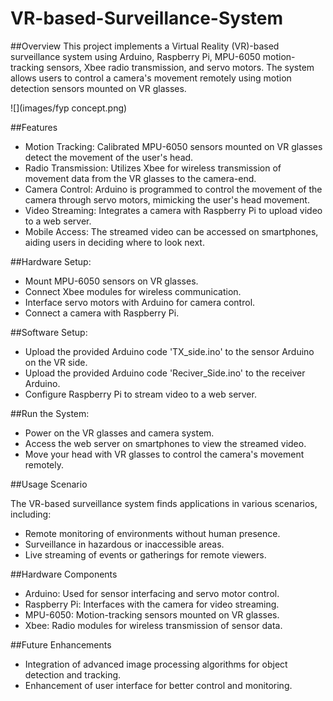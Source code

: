 # VR-based-Surveillance-System

##Overview
This project implements a Virtual Reality (VR)-based surveillance system using Arduino, Raspberry Pi, MPU-6050 motion-tracking sensors, Xbee radio transmission, and servo motors. The system allows users to control a camera's movement remotely using motion detection sensors mounted on VR glasses.

![](images/fyp concept.png)

##Features
*  Motion Tracking: Calibrated MPU-6050 sensors mounted on VR glasses detect the movement of the user's head.
*  Radio Transmission: Utilizes Xbee for wireless transmission of movement data from the VR glasses to the camera-end.
*  Camera Control: Arduino is programmed to control the movement of the camera through servo motors, mimicking the user's head movement.
*  Video Streaming: Integrates a camera with Raspberry Pi to upload video to a web server.
*  Mobile Access: The streamed video can be accessed on smartphones, aiding users in deciding where to look next.

##Hardware Setup:

*  Mount MPU-6050 sensors on VR glasses.
*  Connect Xbee modules for wireless communication.
*  Interface servo motors with Arduino for camera control.
*  Connect a camera with Raspberry Pi.


##Software Setup:

*  Upload the provided Arduino code 'TX_side.ino' to the sensor Arduino on the VR side.
*  Upload the provided Arduino code 'Reciver_Side.ino' to the receiver Arduino.
*  Configure Raspberry Pi to stream video to a web server.


##Run the System:

*  Power on the VR glasses and camera system.
*  Access the web server on smartphones to view the streamed video.
*  Move your head with VR glasses to control the camera's movement remotely.

##Usage Scenario

The VR-based surveillance system finds applications in various scenarios, including:

*  Remote monitoring of environments without human presence.
*  Surveillance in hazardous or inaccessible areas.
*  Live streaming of events or gatherings for remote viewers.


##Hardware Components
*  Arduino: Used for sensor interfacing and servo motor control.
*  Raspberry Pi: Interfaces with the camera for video streaming.
*  MPU-6050: Motion-tracking sensors mounted on VR glasses.
*  Xbee: Radio modules for wireless transmission of sensor data.


##Future Enhancements
*  Integration of advanced image processing algorithms for object detection and tracking.
*  Enhancement of user interface for better control and monitoring.
